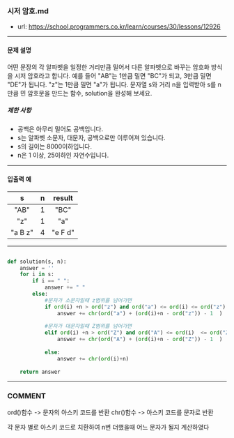 ### 시저 암호.md

 - url: https://school.programmers.co.kr/learn/courses/30/lessons/12926
 
 --------
 
#### 문제 설명
어떤 문장의 각 알파벳을 일정한 거리만큼 밀어서 다른 알파벳으로 바꾸는 암호화 방식을 시저 암호라고 합니다. 예를 들어 "AB"는 1만큼 밀면 "BC"가 되고, 3만큼 밀면 "DE"가 됩니다. "z"는 1만큼 밀면 "a"가 됩니다. 문자열 s와 거리 n을 입력받아 s를 n만큼 민 암호문을 만드는 함수, solution을 완성해 보세요.

##### 제한 사항
 - 공백은 아무리 밀어도 공백입니다.
 - s는 알파벳 소문자, 대문자, 공백으로만 이루어져 있습니다.
 - s의 길이는 8000이하입니다.
 - n은 1 이상, 25이하인 자연수입니다.
--------
 
#### 입출력 예
|s|n|result|
|:---:|:---:|:---:|
|"AB"|1|"BC"|
|"z"|1|"a"|
|"a B z"|4|"e F d"|
 
--------


```python

def solution(s, n):
    answer = ''
    for i in s:
        if i == " ":
            answer += " "
        else:
            #문자가 소문자일때 z범위를 넘어가면
            if ord(i) +n > ord("z") and ord("a") <= ord(i) <= ord("z"):
                answer += chr(ord("a") + (ord(i)+n - ord("z")) - 1  )
                
            #문자가 대문자일때 Z범위를 넘어가면
            elif ord(i) +n > ord("Z") and ord("A") <= ord(i)  <= ord("Z"):
                answer += chr(ord("A") + (ord(i)+n - ord("Z")) - 1  )
                
            else:
                answer += chr(ord(i)+n)
                
    return answer

```

------
### COMMENT
ord()함수 -> 문자의 아스키 코드를 반환
chr()함수 -> 아스키 코드를 문자로 반환

각 문자 별로 아스키 코드로 치환하여 n번 더했을때 어느 문자가 될지 계산하였다


